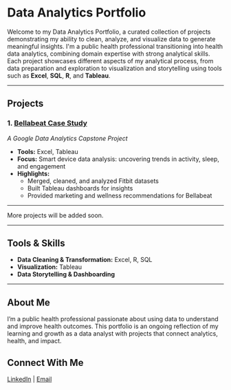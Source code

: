 # Data Analytics Portfolio
Welcome to my Data Analytics Portfolio, a curated collection of projects demonstrating my ability to clean, analyze, and visualize data to generate meaningful insights. I'm a public health professional transitioning into health data analytics, combining domain expertise with strong analytical skills. Each project showcases different aspects of my analytical process, from data preparation and exploration to visualization and storytelling using tools such as **Excel**, **SQL**, **R**, and **Tableau**.

---

## Projects

### 1. [Bellabeat Case Study](./google-capstone/)
*A Google Data Analytics Capstone Project*
- **Tools:** Excel, Tableau  
- **Focus:** Smart device data analysis: uncovering trends in activity, sleep, and engagement  
- **Highlights:**  
  - Merged, cleaned, and analyzed Fitbit datasets  
  - Built Tableau dashboards for insights  
  - Provided marketing and wellness recommendations for Bellabeat

---

More projects will be added soon.

---

## Tools & Skills
- **Data Cleaning & Transformation:** Excel, R, SQL  
- **Visualization:** Tableau
- **Data Storytelling & Dashboarding** 

---

## About Me
I’m a public health professional passionate about using data to understand and improve health outcomes. 
This portfolio is an ongoing reflection of my learning and growth as a data analyst with projects that connect analytics, health, and impact.

## Connect With Me
[LinkedIn](https://www.linkedin.com/in/shulammiteokafor) | [Email](mailto:okaforshula@gmail.com)
